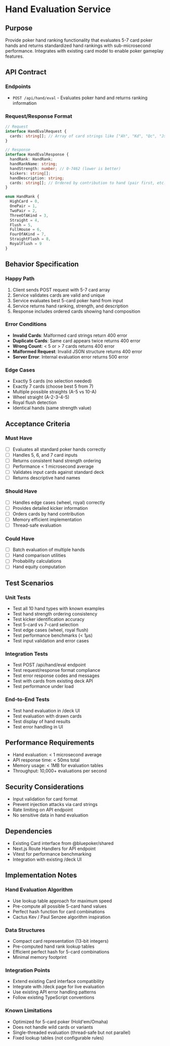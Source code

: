 # Hand Evaluation Service

## Purpose
Provide poker hand ranking functionality that evaluates 5-7 card poker hands and returns standardized hand rankings with sub-microsecond performance. Integrates with existing card model to enable poker gameplay features.

## API Contract

### Endpoints
- `POST /api/hand/eval` - Evaluates poker hand and returns ranking information

### Request/Response Format
```typescript
// Request
interface HandEvalRequest {
  cards: string[]; // Array of card strings like ["Ah", "Kd", "Qc", "Js", "10h"]
}

// Response
interface HandEvalResponse {
  handRank: HandRank;
  handRankName: string;
  handStrength: number; // 0-7462 (lower is better)
  kickers: string[];
  handDescription: string;
  cards: string[]; // Ordered by contribution to hand (pair first, etc.)
}

enum HandRank {
  HighCard = 0,
  OnePair = 1,
  TwoPair = 2,
  ThreeOfAKind = 3,
  Straight = 4,
  Flush = 5,
  FullHouse = 6,
  FourOfAKind = 7,
  StraightFlush = 8,
  RoyalFlush = 9
}
```

## Behavior Specification

### Happy Path
1. Client sends POST request with 5-7 card array
2. Service validates cards are valid and unique
3. Service evaluates best 5-card poker hand from input
4. Service returns hand ranking, strength, and description
5. Response includes ordered cards showing hand composition

### Error Conditions
- **Invalid Cards**: Malformed card strings return 400 error
- **Duplicate Cards**: Same card appears twice returns 400 error  
- **Wrong Count**: < 5 or > 7 cards returns 400 error
- **Malformed Request**: Invalid JSON structure returns 400 error
- **Server Error**: Internal evaluation error returns 500 error

### Edge Cases
- Exactly 5 cards (no selection needed)
- Exactly 7 cards (choose best 5 from 7)
- Multiple possible straights (A-5 vs 10-A)
- Wheel straight (A-2-3-4-5)
- Royal flush detection
- Identical hands (same strength value)

## Acceptance Criteria

### Must Have
- [ ] Evaluates all standard poker hands correctly
- [ ] Handles 5, 6, and 7 card inputs
- [ ] Returns consistent hand strength ordering
- [ ] Performance < 1 microsecond average
- [ ] Validates input cards against standard deck
- [ ] Returns descriptive hand names

### Should Have
- [ ] Handles edge cases (wheel, royal) correctly
- [ ] Provides detailed kicker information
- [ ] Orders cards by hand contribution
- [ ] Memory efficient implementation
- [ ] Thread-safe evaluation

### Could Have
- [ ] Batch evaluation of multiple hands
- [ ] Hand comparison utilities
- [ ] Probability calculations
- [ ] Hand equity computation

## Test Scenarios

### Unit Tests
- Test all 10 hand types with known examples
- Test hand strength ordering consistency
- Test kicker identification accuracy
- Test 5-card vs 7-card selection
- Test edge cases (wheel, royal flush)
- Test performance benchmarks (< 1μs)
- Test input validation and error cases

### Integration Tests
- Test POST /api/hand/eval endpoint
- Test request/response format compliance
- Test error response codes and messages
- Test with cards from existing deck API
- Test performance under load

### End-to-End Tests
- Test hand evaluation in /deck UI
- Test evaluation with drawn cards
- Test display of hand results
- Test error handling in UI

## Performance Requirements
- Hand evaluation: < 1 microsecond average
- API response time: < 50ms total
- Memory usage: < 1MB for evaluation tables
- Throughput: 10,000+ evaluations per second

## Security Considerations
- Input validation for card format
- Prevent injection attacks via card strings
- Rate limiting on API endpoint
- No sensitive data in hand evaluation

## Dependencies
- Existing Card interface from @bluepoker/shared
- Next.js Route Handlers for API endpoint
- Vitest for performance benchmarking
- Integration with existing /deck UI

## Implementation Notes

### Hand Evaluation Algorithm
- Use lookup table approach for maximum speed
- Pre-compute all possible 5-card hand values
- Perfect hash function for card combinations
- Cactus Kev / Paul Senzee algorithm inspiration

### Data Structures
- Compact card representation (13-bit integers)
- Pre-computed hand rank lookup tables
- Efficient perfect hash for 5-card combinations
- Minimal memory footprint

### Integration Points
- Extend existing Card interface compatibility
- Integrate with /deck page for live evaluation
- Use existing API error handling patterns
- Follow existing TypeScript conventions

### Known Limitations
- Optimized for 5-card poker (Hold'em/Omaha)
- Does not handle wild cards or variants
- Single-threaded evaluation (thread-safe but not parallel)
- Fixed lookup tables (not configurable rules)